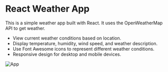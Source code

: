 # React Weather App

This is a simple weather app built with React. It uses the OpenWeatherMap API to get weather.

- View current weather conditions based on location.
- Display temperature, humidity, wind speed, and weather description.
- Use Font Awesome icons to represent different weather conditions.
- Responsive design for desktop and mobile devices.

![App](https://github.com/user-attachments/assets/ec0e84c9-816f-46e5-ad12-4bc247f073f6)
